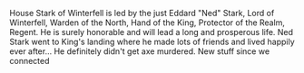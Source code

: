House Stark of Winterfell is led by the just Eddard "Ned" Stark, Lord of
Winterfell, Warden of the North, Hand of the King, Protector of the Realm,
Regent.  He is surely honorable and will lead a long and prosperous life.
Ned Stark went to King's landing where he made lots of friends and lived
happily ever after...  He definitely didn't get axe murdered.
New stuff since we connected
